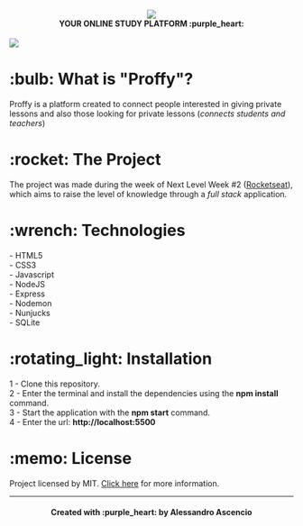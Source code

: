 <h4 align="center"><img align="center" src="https://github.com/ascenciodev/nlw2_proffy/blob/master/notion/logoproffy.png"><br>
YOUR ONLINE STUDY PLATFORM :purple_heart:</h4>

<img src="https://github.com/ascenciodev/nlw2_proffy/blob/master/notion/proffyproject.png">

<h1 align="left">
    :bulb: What is "Proffy"?
</h1>
<p align="left">Proffy is a platform created to connect people interested in giving private lessons and also those looking for private lessons (<i>connects students and teachers</i>)</p>

<h1 align="left">
    :rocket: The Project
</h1>
<p align="left">The project was made during the week of Next Level Week #2 (<a href="https://rocketseat.com.br/">Rocketseat</a>), which aims to raise the level of knowledge through a <i>full stack</i> application.</p>

<h1 align="left">
    :wrench: Technologies
</h1>
<p align="left">- HTML5
        <br>
- CSS3
        <br>
- Javascript
        <br>
- NodeJS
        <br>
- Express
        <br>
- Nodemon
        <br>
- Nunjucks
        <br>
- SQLite</p>

<h1 align="left">
    :rotating_light: Installation
</h1>
<p align="left">1 - Clone this repository.
<br>
        2 - Enter the terminal and install the dependencies using the <strong>npm install</strong> command.
        <br>
        3 - Start the application with the <strong>npm start</strong> command.
        <br>
        4 - Enter the url: <strong>http://localhost:5500</strong>
</p>

<h1 align="left">
    :memo: License
</h1>
<p align="left">Project licensed by MIT. <a href="https://github.com/ascenciodev/nlw2_proffy/blob/master/LICENSE">Click here</a> for more information.</p>
<hr>
<h4 align="center">Created with :purple_heart: by Alessandro Ascencio</h4>
